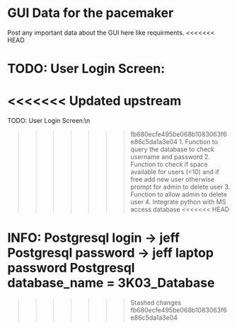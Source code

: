 # GUI Data for the pacemaker
Post any important data about the GUI here like requirments.
<<<<<<< HEAD

TODO:
    User Login Screen:
=======
<<<<<<< Updated upstream
=======

TODO:
    User Login Screen:\n
>>>>>>> fb680ecfe495be068b1083063f6e86c5da1a3e04
        1. Function to query the database to check username and password
        2. Function to check if space available for users (<10) and if free add new user otherwise prompt for admin to delete user
        3. Function to allow admin to delete user
        4. Integrate python with MS access database
<<<<<<< HEAD

INFO:
    Postgresql login -> jeff
    Postgresql password -> jeff laptop password
    Postgresql database_name = 3K03_Database
=======
>>>>>>> Stashed changes
>>>>>>> fb680ecfe495be068b1083063f6e86c5da1a3e04

